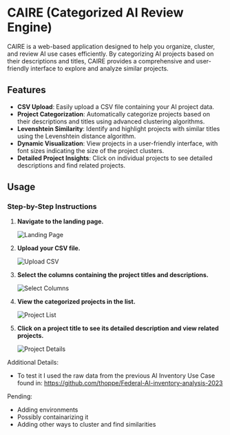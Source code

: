 # CAIRE (Categorized AI Review Engine)

CAIRE is a web-based application designed to help you organize, cluster, and review AI use cases efficiently. By categorizing AI projects based on their descriptions and titles, CAIRE provides a comprehensive and user-friendly interface to explore and analyze similar projects.

## Features

- **CSV Upload**: Easily upload a CSV file containing your AI project data.
- **Project Categorization**: Automatically categorize projects based on their descriptions and titles using advanced clustering algorithms.
- **Levenshtein Similarity**: Identify and highlight projects with similar titles using the Levenshtein distance algorithm.
- **Dynamic Visualization**: View projects in a user-friendly interface, with font sizes indicating the size of the project clusters.
- **Detailed Project Insights**: Click on individual projects to see detailed descriptions and find related projects.

## Usage

### Step-by-Step Instructions

1. **Navigate to the landing page.**

   ![Landing Page](./static/screenshot1.png)

2. **Upload your CSV file.**

   ![Upload CSV](./static/screenshot2.png)

3. **Select the columns containing the project titles and descriptions.**

   ![Select Columns](./static/screenshot3.png)

4. **View the categorized projects in the list.**

   ![Project List](./static/screenshot4.png)

5. **Click on a project title to see its detailed description and view related projects.**

   ![Project Details](./static/screenshot5.png)


Additional Details:
- To test it I used the raw data from the previous AI Inventory Use Case found in: https://github.com/thoppe/Federal-AI-inventory-analysis-2023

Pending:
- Adding environments
- Possibly containarizing it
- Adding other ways to cluster and find similarities
